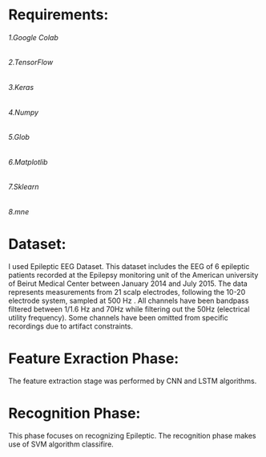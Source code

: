 # Requirements:
###### 1.Google Colab
###### 2.TensorFlow
###### 3.Keras
###### 4.Numpy
###### 5.Glob
###### 6.Matplotlib
###### 7.Sklearn
###### 8.mne




# Dataset:
I used Epileptic EEG Dataset. This dataset includes the EEG of 6 epileptic patients recorded at the Epilepsy monitoring unit of the American university of Beirut Medical Center between January 2014 and July 2015. The data represents measurements from 21 scalp electrodes, following the 10-20 electrode system, sampled at 500 Hz . All channels have been bandpass filtered between 1/1.6 Hz and 70Hz while filtering out the 50Hz (electrical utility frequency).  Some channels have been omitted from specific recordings due to artifact constraints. 

# Feature Exraction Phase:
The feature extraction stage was performed by CNN and LSTM algorithms.

# Recognition Phase:
This phase focuses on recognizing Epileptic. The recognition phase makes use of SVM algorithm classifire.
